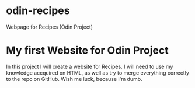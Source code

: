 # odin-recipes
Webpage for Recipes (Odin Project)
# My first Website for Odin Project
In this project I will create a website for Recipes. I will need to use my knowledge accquired on HTML, as well as try to merge everything correctly to the repo on GitHub. Wish me luck, because I'm dumb.